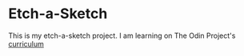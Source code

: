 # Etch-a-Sketch

This is my etch-a-sketch project.
I am learning on The Odin Project's [curriculum](https://www.theodinproject.com/lessons/etch-a-sketch-project)